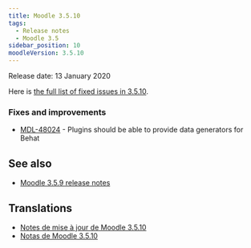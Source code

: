 ```yaml
---
title: Moodle 3.5.10
tags:
  - Release notes
  - Moodle 3.5
sidebar_position: 10
moodleVersion: 3.5.10
---
```


Release date: 13 January 2020

Here is [the full list of fixed issues in 3.5.10](https://tracker.moodle.org/secure/IssueNavigator!executeAdvanced.jspa?jqlQuery=project+%3D+mdl+AND+resolution+%3D+fixed+AND+fixVersion+in+%28%223.5.10%22%29+ORDER+BY+priority+DESC&runQuery=true&clear=true).

### Fixes and improvements

- [MDL-48024](https://tracker.moodle.org/browse/MDL-48024) - Plugins should be able to provide data generators for Behat

## See also

- [Moodle 3.5.9 release notes](/general/releases/3.5/3.5.9)

## Translations

- [Notes de mise à jour de Moodle 3.5.10](https://docs.moodle.org/fr/Notes_de_mise_à_jour_de_Moodle_3.5.10)
- [Notas de Moodle 3.5.10](https://docs.moodle.org/es/Notas_de_Moodle_3.5.10)
